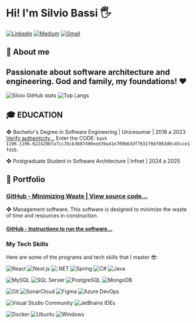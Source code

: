 # Hi! I'm Silvio Bassi 🖐️

[![Linkedin](https://img.shields.io/badge/LinkedIn-0077B5?style=for-the-badge&logo=linkedin&logoColor=white)](https://www.linkedin.com/in/silvio-bassi/)
[![Medium](https://img.shields.io/badge/Medium-242424?style=for-the-badge&logo=medium&logoColor=white)](https://medium.com/@silviobassi)
[![Gmail](https://img.shields.io/badge/Gmail-D14836?style=for-the-badge&logo=gmail&logoColor=white)](mailto:silviobassi2@gmail.com)

<h2>👦 About me</h2>

## Passionate about software architecture and engineering. God and family, my foundations! ❤️

![Silvio GitHub stats](https://github-readme-stats.vercel.app/api?username=silviobassi&show_icons=true&theme=dracula)
![Top Langs](https://github-readme-stats.vercel.app/api/top-langs/?username=silviobassi&hide_progress=false&theme=dracula&layout=compact)

<h2>🎓 EDUCATION</h2>

❖ Bachelor's Degree in Software Engineering | Unicesumar | 2018 a 2023<br/>
[Verify authenticity...](https://www.unicesumar.edu.br/valida-diploma/) 
Enter the CODE: ```bash 1196.1196.622429bfa7cc35cb3607490eed39a41e709b63df7831f66f083d0c45cce1fd1b```.

❖ Postgraduate Student in Software Architecture | Infnet | 2024 a 2025<br/>

<h2>📁 Portfolio</h2>

### [GitHub - Minimizing Waste | View source code...](https://github.com/silviobassi/minimizing)

❖ Management software. This software is designed to minimize the waste of time and resources in construction.

#### [GitHub - Instructions to run the software...](https://github.com/silviobassi/minimizing-executables)

### My Tech Skills
Here are some of the programs and tech skills that I master 😎:

![React](https://img.shields.io/badge/React-58c4dc?style=for-the-badge&logo=react&logoColor=white)
![Next.js](https://img.shields.io/badge/Next.js-000000?style=for-the-badge&logo=nextdotjs&logoColor=white)
![.NET](https://img.shields.io/badge/.NET-512BD4?style=for-the-badge&logo=dotnet&logoColor=white)
![Spring](https://img.shields.io/badge/spring-%236DB33F.svg?style=for-the-badge&logo=spring&logoColor=white)
![C#](https://img.shields.io/badge/C%23-239120?style=for-the-badge&logo=c-sharp&logoColor=white)
![Java](https://img.shields.io/badge/java-%23ED8B00.svg?style=for-the-badge&logo=openjdk&logoColor=white)

![MySQL](https://img.shields.io/badge/MySQL-4479A1?style=for-the-badge&logo=mysql&logoColor=white)
![SQL Server](https://img.shields.io/badge/SQL_Server-CC2927?style=for-the-badge&logo=sql-server&logoColor=white)
![PostgreSQL](https://img.shields.io/badge/PostgreSQL-336791?style=for-the-badge&logo=postgresql&logoColor=white)
![MongoDB](https://img.shields.io/badge/MongoDB-%234ea94b.svg?style=for-the-badge&logo=mongodb&logoColor=white)


![Git](https://img.shields.io/badge/Git-F05032?style=for-the-badge&logo=git&logoColor=white)
![SonarCloud](https://img.shields.io/badge/SonarCloud-F3702A?style=for-the-badge&logo=sonarcloud&logoColor=white)
![Figma](https://img.shields.io/badge/Figma-A259FF?style=for-the-badge&logo=figma&logoColor=white)
![Azure DevOps](https://img.shields.io/badge/Azure_DevOps-0078D7?style=for-the-badge&logo=azuredevops&logoColor=white)

![Visual Studio Community](https://img.shields.io/badge/Visual_Studio_Community-5C2D91?style=for-the-badge&logo=visual-studio&logoColor=white)
![JetBrains IDEs](https://img.shields.io/badge/JetBrains_IDEs-000000?style=for-the-badge&logo=jetbrains&logoColor=white)

![Docker](https://img.shields.io/badge/Docker-2496ED?style=for-the-badge&logo=docker&logoColor=white)
![Ubuntu](https://img.shields.io/badge/Ubuntu-E95420?style=for-the-badge&logo=ubuntu&logoColor=white)
![Windows](https://img.shields.io/badge/Windows-0078D6?style=for-the-badge&logo=windows&logoColor=white)

<!--<h2>🔄 Projects in development 🚧</h2>-->




